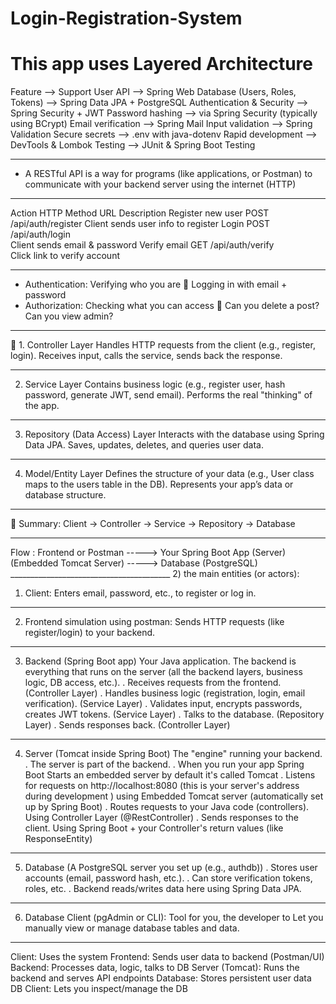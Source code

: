 # Login-Registration-System
# This app uses Layered Architecture

Feature	--> Support
User API --> Spring Web
Database (Users, Roles, Tokens)	--> Spring Data JPA + PostgreSQL
Authentication & Security --> Spring Security + JWT
Password hashing --> via Spring Security (typically using BCrypt)
Email verification --> Spring Mail
Input validation --> Spring Validation
Secure secrets --> .env with java-dotenv
Rapid development	--> DevTools & Lombok
Testing	--> JUnit & Spring Boot Testing
________________________________________
- A RESTful API is a way for programs (like applications, or Postman) to communicate with your backend server using the internet (HTTP)
________________________________________
Action 	HTTP Method    	URL    Description
Register new user   	POST 	/api/auth/register
Client sends user info to register
Login   	POST   	/api/auth/login    
Client sends email & password
Verify email 	GET  	/api/auth/verify   
Click link to verify account
________________________________________
- Authentication: Verifying who you are  Logging in with email + password
- Authorization: Checking what you can access  Can you delete a post? Can you view admin?
________________________________________
🧱 1. Controller Layer
Handles HTTP requests from the client (e.g., register, login).
Receives input, calls the service, sends back the response.
________________________________________
2. Service Layer
   Contains business logic (e.g., register user, hash password, generate JWT, send email).
   Performs the real "thinking" of the app.
________________________________________
3. Repository (Data Access) Layer
   Interacts with the database using Spring Data JPA.
   Saves, updates, deletes, and queries user data.
________________________________________
4. Model/Entity Layer
   Defines the structure of your data (e.g., User class maps to the users table in the DB).
   Represents your app’s data or database structure.
________________________________________
🔑 Summary:
Client → Controller → Service → Repository → Database
________________________________________
Flow :
Frontend or Postman -----> Your Spring Boot App (Server) (Embedded Tomcat Server) -----> Database (PostgreSQL)                       ________________________________________
2) the main entities (or actors):
1. Client: Enters email, password, etc., to register or log in.
________________________________________
2. Frontend simulation using postman: Sends HTTP requests (like register/login) to your backend.
________________________________________
3. Backend (Spring Boot app) Your Java application.
   The backend is everything that runs on the server (all the backend layers, business logic, DB access, etc.).
   . Receives requests from the frontend.  (Controller Layer)
   . Handles business logic (registration, login, email verification). (Service Layer)
   . Validates input, encrypts passwords, creates JWT tokens. (Service Layer)
   . Talks to the database. (Repository Layer)
   . Sends responses back. (Controller Layer)
________________________________________
4. Server (Tomcat inside Spring Boot) The "engine" running your backend.
   . The server is part of the backend.
   . When you run your app Spring Boot Starts an embedded server by default it's called Tomcat
   . Listens for requests on http://localhost:8080 (this is your server's address during development ) using Embedded Tomcat server (automatically set up by Spring Boot)
   . Routes requests to your Java code (controllers). Using Controller Layer (@RestController)
   . Sends responses to the client. Using Spring Boot + your Controller's return values (like ResponseEntity)
________________________________________
5. Database (A PostgreSQL server you set up (e.g., authdb))
   . Stores user accounts (email, password hash, etc.).
   . Can store verification tokens, roles, etc.
   . Backend reads/writes data here using Spring Data JPA.
________________________________________
6. Database Client (pgAdmin or CLI):
   Tool for you, the developer to Let you manually view or manage database tables and data.
________________________________________
Client: Uses the system
Frontend: Sends user data to backend (Postman/UI)
Backend: Processes data, logic, talks to DB
Server (Tomcat): Runs the backend and serves API endpoints
Database: Stores persistent user data
DB Client: Lets you inspect/manage the DB
